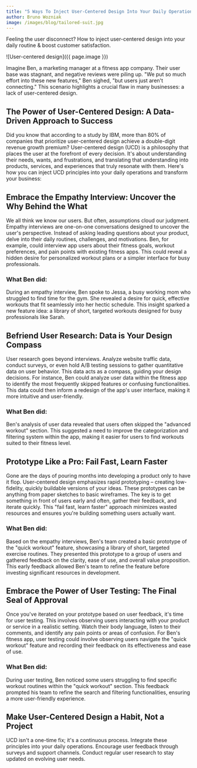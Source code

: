 ```yaml
---
title: "5 Ways To Inject User-Centered Design Into Your Daily Operations"
author: Bruno Wozniak
image: /images/blog/tailored-suit.jpg
---
```


Feeling the user disconnect?  How to inject user-centered design into your daily routine & boost customer satisfaction.

![User-centered design]({{ page.image }})

<!--more-->

Imagine Ben, a marketing manager at a fitness app company.  Their user base was stagnant, and negative reviews were piling up. "We put so much effort into these new features," Ben sighed, "but users just aren't connecting."  This scenario highlights a crucial flaw in many businesses: a lack of user-centered design.

## The Power of User-Centered Design: A Data-Driven Approach to Success

Did you know that according to a study by  IBM, more than 80% of companies that prioritize user-centered design achieve a double-digit revenue growth premium?  User-centered design (UCD) is a philosophy that places the user at the forefront of every decision.  It's about understanding their needs, wants, and frustrations, and translating that understanding into products, services, and experiences that truly resonate with them.  Here's how you can inject UCD principles into your daily operations and transform your business:

## Embrace the Empathy Interview: Uncover the Why Behind the What

We all think we know our users. But often, assumptions cloud our judgment. Empathy interviews are one-on-one conversations designed to uncover the user's perspective.  Instead of asking leading questions about your product, delve into their daily routines, challenges, and motivations.  Ben, for example, could interview app users about their fitness goals, workout preferences, and pain points with existing fitness apps.  This could reveal a hidden desire for personalized workout plans or a simpler interface for busy professionals.

### What Ben did:

During an empathy interview, Ben spoke to Jessa, a busy working mom who struggled to find time for the gym.  She revealed a desire for quick, effective workouts that fit seamlessly into her hectic schedule.  This insight sparked a new feature idea: a library of short, targeted workouts designed for busy professionals like Sarah.

## Befriend User Research: Data is Your Design Compass

User research goes beyond interviews. Analyze website traffic data, conduct surveys, or even hold A/B testing sessions to gather quantitative data on user behavior.  This data acts as a compass, guiding your design decisions.  For instance, Ben could analyze user data within the fitness app to identify the most frequently skipped features or confusing functionalities.  This data could then inform a redesign of the app's user interface, making it more intuitive and user-friendly.

### What Ben did:

Ben's analysis of user data revealed that users often skipped the "advanced workout" section.  This suggested a need to improve the categorization and filtering system within the app, making it easier for users to find workouts suited to their fitness level.

## Prototype Like a Pro:  Fail Fast, Learn Faster

Gone are the days of pouring months into developing a product only to have it flop.  User-centered design emphasizes rapid prototyping – creating low-fidelity, quickly buildable versions of your ideas.  These prototypes can be anything from paper sketches to basic wireframes.  The key is to get something in front of users early and often, gather their feedback, and iterate quickly.  This "fail fast, learn faster" approach minimizes wasted resources and ensures you're building something users actually want.

### What Ben did:

Based on the empathy interviews, Ben's team created a basic prototype of the "quick workout" feature, showcasing a library of short, targeted exercise routines.  They presented this prototype to a group of users and gathered feedback on the clarity, ease of use, and overall value proposition.  This early feedback allowed Ben's team to refine the feature before investing significant resources in development.

## Embrace the Power of User Testing:  The Final Seal of Approval

Once you've iterated on your prototype based on user feedback, it's time for user testing.  This involves observing users interacting with your product or service in a realistic setting.  Watch their body language, listen to their comments, and identify any pain points or areas of confusion.  For Ben's fitness app, user testing could involve observing users navigate the "quick workout" feature and recording their feedback on its effectiveness and ease of use.

### What Ben did:

During user testing, Ben noticed some users struggling to find specific workout routines within the "quick workout" section.  This feedback prompted his team to refine the search and filtering functionalities, ensuring a more user-friendly experience.

## Make User-Centered Design a Habit, Not a Project

UCD isn't a one-time fix; it's a continuous process.  Integrate these principles into your daily operations.  Encourage user feedback through surveys and support channels.  Conduct regular user research to stay updated on evolving user needs.